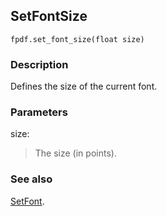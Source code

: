## SetFontSize ##

```
fpdf.set_font_size(float size)
```

### Description ###

Defines the size of the current font.

### Parameters ###

size:
> The size (in points).


### See also ###

[SetFont](SetFont.md).
